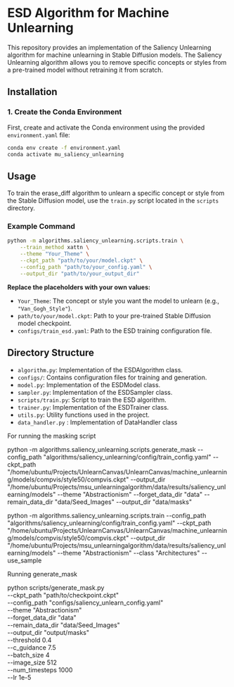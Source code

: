 # ESD Algorithm for Machine Unlearning

This repository provides an implementation of the Saliency Unlearning algorithm for machine unlearning in Stable Diffusion models. The Saliency Unlearning algorithm allows you to remove specific concepts or styles from a pre-trained model without retraining it from scratch.

## Installation

### 1. Create the Conda Environment

First, create and activate the Conda environment using the provided `environment.yaml` file:

```bash
conda env create -f environment.yaml
conda activate mu_saliency_unlearning
```


## Usage

To train the erase_diff algorithm to unlearn a specific concept or style from the Stable Diffusion model, use the `train.py` script located in the `scripts` directory.

### Example Command

```bash
python -m algorithms.saliency_unlearning.scripts.train \
    --train_method xattn \
    --theme "Your_Theme" \
    --ckpt_path "path/to/your/model.ckpt" \
    --config_path "path/to/your_config.yaml" \
    --output_dir "path/to/your_output_dir"
```

**Replace the placeholders with your own values:**

- `Your_Theme`: The concept or style you want the model to unlearn (e.g., `"Van_Gogh_Style"`).
- `path/to/your/model.ckpt`: Path to your pre-trained Stable Diffusion model checkpoint.
- `configs/train_esd.yaml`: Path to the ESD training configuration file.


## Directory Structure

- `algorithm.py`: Implementation of the ESDAlgorithm class.
- `configs/`: Contains configuration files for training and generation.
- `model.py`: Implementation of the ESDModel class.
- `sampler.py`: Implementation of the ESDSampler class.
- `scripts/train.py`: Script to train the ESD algorithm.
- `trainer.py`: Implementation of the ESDTrainer class.
- `utils.py`: Utility functions used in the project.
- `data_handler.py` : Implementation of DataHandler class


For running the masking script 

 python -m algorithms.saliency_unlearning.scripts.generate_mask --config_path "algorithms/saliency_unlearning/config/train_config.yaml" --ckpt_path "/home/ubuntu/Projects/UnlearnCanvas/UnlearnCanvas/machine_unlearning/models/compvis/style50/compvis.ckpt" --output_dir "/home/ubuntu/Projects/msu_unlearningalgorithm/data/results/saliency_unlearning/models" --theme "Abstractionism"   --forget_data_dir "data" --remain_data_dir "data/Seed_Images" --output_dir "data/masks" 


 python -m algorithms.saliency_unlearning.scripts.train --config_path "algorithms/saliency_unlearning/config/train_config.yaml" --ckpt_path "/home/ubuntu/Projects/UnlearnCanvas/UnlearnCanvas/machine_unlearning/models/compvis/style50/compvis.ckpt" --output_dir "/home/ubuntu/Projects/msu_unlearningalgorithm/data/results/saliency_unlearning/models" --theme "Abstractionism" --class "Architectures" --use_sample 

Running generate_mask

 python scripts/generate_mask.py \
    --ckpt_path "path/to/checkpoint.ckpt" \
    --config_path "configs/saliency_unlearn_config.yaml" \
    --theme "Abstractionism" \
    --forget_data_dir "data" \
    --remain_data_dir "data/Seed_Images" \
    --output_dir "output/masks" \
    --threshold 0.4 \
    --c_guidance 7.5 \
    --batch_size 4 \
    --image_size 512 \
    --num_timesteps 1000 \
    --lr 1e-5


